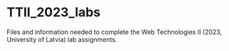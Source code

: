 # TTII_2023_labs

Files and information needed to complete the Web Technologies II (2023, University of Latvia) lab assignments.
